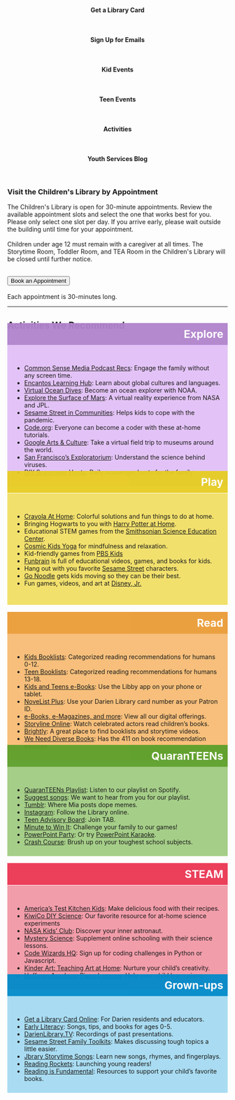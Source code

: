 <div class="row">
<div class="col-md-12">
<div class="row">
<div class="col-xs-6 col-md-2">
<div class="row">
<div class="col-xs-12 col-sm-12 col-md-12" style="text-align:center;">
<a style="text-decoration:none; font-weight:bold;" href="https://dar.to/2wtxmld">
<div class="row">
<div class="col-md-12">
<i class="fa fa-barcode fa-2x" style="color:#08728c;" aria-hidden="true"></i><br />
</div>
</div>
</div>
</div>
<div class="row">
<div class="col-xs-12 col-sm-12 col-md-12" style="text-align:center;">
<div class="row">
<div class="col-md-12">
Get a Library Card<br />
<br /><br />
</div>
</div>
</a>
</div>
</div>
</div>
<div class="col-xs-6 col-md-2">
<div class="row">
<div class="col-xs-12 col-sm-12 col-md-12" style="text-align:center;">
<a style="text-decoration:none; font-weight:bold;" href="https://dar.to/2pZuw14">
<div class="row">
<div class="col-md-12">
<i class="fa fa-envelope fa-2x" style="color:#08728c;" aria-hidden="true"></i><br />
</div>
</div>
</div>
</div>
<div class="row">
<div class="col-xs-12 col-sm-12 col-md-12" style="text-align:center;">
<div class="row">
<div class="col-md-12">
Sign Up for Emails<br />
<br /><br />
</div>
</div>
</a>
</div>
</div>
</div>
<div class="col-xs-6 col-md-2">
<div class="row">
<div class="col-xs-12 col-sm-12 col-md-12" style="text-align:center;">
<a style="text-decoration:none; font-weight:bold;" href="https://dar.to/2nrkYfw">
<div class="row">
<div class="col-md-12">
<i class="fa fa-calendar fa-2x" style="color:#08728c;" aria-hidden="true"></i><br />
</div>
</div>
</div>
</div>
<div class="row">
<div class="col-xs-12 col-sm-12 col-md-12" style="text-align:center;">
<div class="row">
<div class="col-md-12">
Kid Events<br />
<br /><br />
</div>
</div>
</a>
</div>
</div>
</div>
<div class="col-xs-6 col-md-2">
<div class="row">
<div class="col-xs-12 col-sm-12 col-md-12" style="text-align:center;">
<a style="text-decoration:none; font-weight:bold;" href="https://dar.to/2p1Ct2V">
<div class="row">
<div class="col-md-12">
<i class="fa fa-calendar fa-2x" style="color:#08728c;" aria-hidden="true"></i><br />
</div>
</div>
</div>
</div>
<div class="row">
<div class="col-xs-12 col-sm-12 col-md-12" style="text-align:center;">
<div class="row">
<div class="col-md-12">
Teen Events<br />
<br /><br />
</div>
</div>
</a>
</div>
</div>
</div>
<div class="col-xs-6 col-md-2">
<div class="row">
<div class="col-xs-12 col-sm-12 col-md-12" style="text-align:center;">
<a style="text-decoration:none; font-weight:bold;" href="#activities">
<div class="row">
<div class="col-md-12">
<i class="fa fa-rocket fa-2x" style="color:#08728c;" aria-hidden="true"></i><br />
</div>
</div>
</div>
</div>
<div class="row">
<div class="col-xs-12 col-sm-12 col-md-12" style="text-align:center;">
<div class="row">
<div class="col-md-12">
Activities<br />
<br /><br />
</div>
</div>
</a>
</div>
</div>
</div>
<div class="col-xs-6 col-md-2">
<div class="row">
<div class="col-xs-12 col-sm-12 col-md-12" style="text-align:center;">
<a style="text-decoration:none; font-weight:bold;" href="https://dar.to/3a58ez3">
<div class="row">
<div class="col-md-12">
<i class="fa fa-child fa-2x" style="color:#08728c;" aria-hidden="true"></i><br />
</div>
</div>
</div>
</div>
<div class="row">
<div class="col-xs-12 col-sm-12 col-md-12" style="text-align:center;">
<div class="row">
<div class="col-md-12">
Youth Services Blog<br />
<br /><br />
</div>
</div>
</a>
</div>
</div>
</div>
</div>
</div>
</div>


<div class="row">
<div class="col-md-9">

### Visit the Children's Library by Appointment

The Children's Library is open for 30-minute appointments. Review the available appointment slots and select the one that works best for you. Please only select one slot per day. If you arrive early, please wait outside the building until time for your appointment.
<br />
<br />
Children under age 12 must remain with a caregiver at all times. The Storytime Room, Toddler Room, and TEA Room in the Children's Library will be closed until further notice.

<br />
</div>
<div class="col-md-3">
<a href="/visitCL"><button class="btn-u btn-u-lg btn-u-dark-blue btn-block" type="button">Book an Appointment</button></a>
<br />
<br />
Each appointment is 30-minutes long. 
</div>
</div>
</div>

<hr>

<a name="activities"></a>
<div class="margin-bottom-50">

## Activities We Recommend

</div>
<div class="container"> <!-- Adds spacing on the sides on mobile. Do I like this? -->
<div class="row">
<div class="col-md-12">
<div class="row">
<div class="col-md-6 margin-bottom-50">
<div class="row">
<div class="xs-col-4 col-md-7 col-md-offset-5">
<h2 style="font-size:1.75em !important; color:#fff; background-color:#B183CC;opacity: 0.95;margin-top:-35px;padding:10px 10px;z-index:10;position:relative; text-align: right;"><i class="fa fa-search fa-1x" style="color:#78419b; padding-right:10px;" aria-hidden="true"></i>Explore</h3>
</div>
</div>
<div class="row" style="margin-top:-20px !important;">
<div class="col-md-12" style="background-color:#e3c3f7; margin-top:-10px !important; padding:30px 15px 10px 15px;">

* [Common Sense Media Podcast Recs](https://dar.to/2xPL3vp "Common Sense Media Podcast Recs"): Engage the family without any screen time.
* [Encantos Learning Hub](https://dar.to/3cC90Fh "Encantos Learning Hub"): Learn about global cultures and languages.
* [Virtual Ocean Dives](https://dar.to/2Y13Ezh "Virtual Ocean Dives"): Become an ocean explorer with NOAA.
* [Explore the Surface of Mars](https://dar.to/2zoeOE7 "Explore the Surface of Mars"): A virtual reality experience from NASA and JPL.
* [Sesame Street in Communities](https://dar.to/2S14lVo "Sesame Street in Communities"): Helps kids to cope with the pandemic. 
* [Code.org](https://dar.to/2zkFWUl "Code.org"): Everyone can become a coder with these at-home tutorials.
* [Google Arts & Culture](https://dar.to/3aaV8B1 "Google Arts & Culture"): Take a virtual field trip to museums around the world.
* [San Francisco’s Exploratorium](https://dar.to/3eKPqbA "San Francisco’s Exploratorium"): Understand the science behind viruses.
* [DIY Scavenger Hunts](https://dar.to/2VTl2mQ "DIY and Printable Scavenger Hunts"): Daily scavenger hunts for the family.

</div>
</div>
</div>
<div class="col-md-6">
<div class="row">
<div class="xs-col-4 col-md-7 col-md-offset-5">
<h2 style="font-size:1.75em !important; color:#fff; background-color:#E7CD21;opacity: 0.95;margin-top:-35px;padding:10px 10px;z-index:10;position:relative; text-align: right;"><i class="fa fa-bicycle fa-1x" style="color:#ba7720; padding-right:10px;" aria-hidden="true"></i>Play</h3>
</div>
</div>
<div class="row" style="margin-top:-20px !important;">
<div class="col-md-12" style="background-color:#f2e06d; margin-top:-10px !important; padding:30px 15px 10px 15px;">

* [Crayola At Home](https://dar.to/2VQL5uR "Crayola At Home"): Colorful solutions and fun things to do at home.
* Bringing Hogwarts to you with [Harry Potter at Home](https://dar.to/2JN0erz "Harry Potter at Home").
* Educational STEM games from the [Smithsonian Science Education Center](https://dar.to/2VqZIpN "Smithsonian Games").
* [Cosmic Kids Yoga](https://dar.to/2Vv6GtY "Cosmic Kids Yoga") for mindfulness and relaxation. 
* Kid-friendly games from [PBS Kids](https://dar.to/2VOXUWz "PBS Kids")
* [Funbrain](https://dar.to/2VMRojj "Funbrain") is full of educational videos, games, and books for kids.
* Hang out with you favorite [Sesame Street](https://dar.to/3cJ14Sv "Sesame Street") characters.
* [Go Noodle](https://dar.to/3aRreBS "Go Noodle") gets kids moving so they can be their best.
* Fun games, videos, and art at [Disney, Jr.](https://dar.to/2xQfhi0 "Disney, Jr.")
<br />

</div>
</div>
</div>
</div>
</div>
</div>
</div>
<br />
<br />
<br />

<div class="container"> <!-- Adds spacing on the sides on mobile. Do I like this? -->
<div class="row">
<div class="col-md-12">
<div class="row">
<div class="col-md-6 margin-bottom-50">
<div class="row">
<div class="xs-col-4 col-md-7 col-md-offset-5">
<h2 style="font-size:1.75em !important; color:#fff; background-color:#EB9C36;opacity: 0.95;margin-top:-35px;padding:10px 10px;z-index:10;position:relative; text-align: right;"><i class="fa fa-book fa-1x" style="color:#a04304; padding-right:10px;" aria-hidden="true"></i>Read</h3>
</div>
</div>
<div class="row" style="margin-top:-20px !important;">
<div class="col-md-12" style="background-color:#f7bf7b; margin-top:-10px !important; padding:30px 15px 10px 15px;">

* [Kids Booklists](https://dar.to/2r8ZWSa "Kids Booklists"): Categorized reading recommendations for humans 0-12.
* [Teen Booklists](https://dar.to/2OG5IXY "Teen Booklists"): Categorized reading recommendations for humans 13-18.
* [Kids and Teens e-Books](https://dar.to/3augAAn "Kids and Teens e-Books"): Use the Libby app on your phone or tablet.
* [NoveList Plus](https://dar.to/3cFHPcy "NoveList Plus"): Use your Darien Library card number as your Patron ID.
* [e-Books, e-Magazines, and more](https://dar.to/2Ksv3lC "e-Books"): View all our digital offerings.
* [Storyline Online](https://dar.to/2W3Xrlj "Storyline Online"): Watch celebrated actors read children’s books.
* [Brightly](https://dar.to/3eKbinN "Booklists and Storytimes from Brightly"): A great place to find booklists and storytime videos.
* [We Need Diverse Books](https://dar.to/3eI4Hdg "Where to Find Diverse Books"): Has the 411 on book recommendation sources.


</div>
</div>
</div>
<div class="col-md-6">
<div class="row">
<div class="xs-col-4 col-md-7 col-md-offset-5">
<h2 style="font-size:1.75em !important; color:#fff; background-color:#5ca02b;opacity: 0.95;margin-top:-35px;padding:10px 10px;z-index:10;position:relative; text-align: right;"><i class="fa fa-exclamation-triangle fa-1x" style="color:#2a4913; padding-right:10px;" aria-hidden="true"></i>QuaranTEENs</h3>
</div>
</div>
<div class="row" style="margin-top:-20px !important;">
<div class="col-md-12" style="background-color:#a5ce88; margin-top:-10px !important; padding:30px 15px 10px 15px;">

* [QuaranTEENs Playlist](https://dar.to/33FAqa6 "Spotify QuaranTEENs Playlist"): Listen to our playlist on Spotify.
* [Suggest songs](https://dar.to/33GwRQM "Suggest songs"): We want to hear from you for our playlist.
* [Tumblr](https://dar.to/2lr3WbG "Tumblr"): Where Mia posts dope memes.
* [Instagram](https://dar.to/2lr3pGT "Instagram"): Follow the Library online.
* [Teen Advisory Board](https://dar.to/2VvgTGE "Teen Advisory Board!"): Join TAB.
* [Minute to Win It](https://dar.to/39DXbg5 "Minute to Win It"): Challenge your family to our games!
* [PowerPoint Party](https://dar.to/3bFd9HV "Throw a PowerPoint Party"): Or try [PowerPoint Karaoke](https://dar.to/39X3eMU "PowerPoint Karaoke").
* [Crash Course](https://dar.to/3bJqT4B "Crash Course"): Brush up on your toughest school subjects.

</div>
</div>
</div>
</div>
</div>
</div>
</div>
<br />
<br />
<br />


<div class="container"> <!-- Adds spacing on the sides on mobile. Do I like this? -->
<div class="row">
<div class="col-md-12">
<div class="row">
<div class="col-md-6 margin-bottom-50">
<div class="row">
<div class="xs-col-4 col-md-7 col-md-offset-5">
<h2 style="font-size:1.75em !important; color:#fff; background-color:#EB3552;opacity: 0.95;margin-top:-35px;padding:10px 10px;z-index:10;position:relative; text-align: right;"><i class="fa fa-flask fa-1x" style="color:#721422; padding-right:10px;" aria-hidden="true"></i>STEAM</h3>
</div>
</div>
<div class="row" style="margin-top:-20px !important;">
<div class="col-md-12" style="background-color:#F29DAA; margin-top:-10px !important; padding:30px 15px 10px 15px;">

* [America’s Test Kitchen Kids](https://dar.to/39LMU1e "America’s Test Kitchen Kids"): Make delicious food with their recipes.
* [KiwiCo DIY Science](https://dar.to/2VuVxJS "KiwiCo DIY Science"): Our favorite resource for at-home science experiments
* [NASA Kids’ Club](https://dar.to/2wrd0cq "NASA Kids’ Club"): Discover your inner astronaut.
* [Mystery Science](https://dar.to/34Vmrxi "Mystery Science"): Supplement online schooling with their science lessons.
* [Code Wizards HQ](https://dar.to/34VWvBO "Code Wizards HQ"): Sign up for coding challenges in Python or Javascript.
* [Kinder Art: Teaching Art at Home](https://dar.to/2KnAkLm "Kinder Art: Teaching Art at Home"): Nurture your child’s creativity. 
* [Hoffman Academy Piano Lessons](https://dar.to/354fDha "Hoffman Academy Piano Lessons"): Help your child learn piano.



</div>
</div>
</div>
<div class="col-md-6">
<div class="row">
<div class="xs-col-4 col-md-7 col-md-offset-5">
<h2 style="font-size:1.75em !important; color:#fff; background-color:#008BCA;opacity: 0.95;margin-top:-35px;padding:10px 10px;z-index:10;position:relative; text-align: right;"><i class="fa fa-user fa-1x" style="color:#0c4b6b; padding-right:10px;" aria-hidden="true"></i>Grown-ups</h3>
</div>
</div>
<div class="row" style="margin-top:-20px !important;">
<div class="col-md-12" style="background-color:#a9dcf2; margin-top:-10px !important; padding:30px 15px 10px 15px;">

* [Get a Library Card Online](https://dar.to/3dllSku "Get a Library Card"): For Darien residents and educators.
* [Early Literacy](https://dar.to/2OiqSMm "Early Literacy"): Songs, tips, and books for ages 0-5.
* [DarienLibrary.TV](https://dar.to/2VrrJ0q "DarienLibrary.TV"): Recordings of past presentations.
* [Sesame Street Family Toolkits](https://dar.to/2KsBdCg "Sesame Street Family Toolkits"): Makes discussing tough topics a little easier.
* [Jbrary Storytime Songs](https://dar.to/34VkGAi "Jbrary Storytime Songs"): Learn new songs, rhymes, and fingerplays.
* [Reading Rockets](https://dar.to/3bwu53I "eading Rockets"): Launching young readers!
* [Reading is Fundamental](https://dar.to/2yypwHC "Reading is Fundamental"): Resources to support your child’s favorite books.

</div>
</div>
</div>
</div>
</div>
</div>
</div>